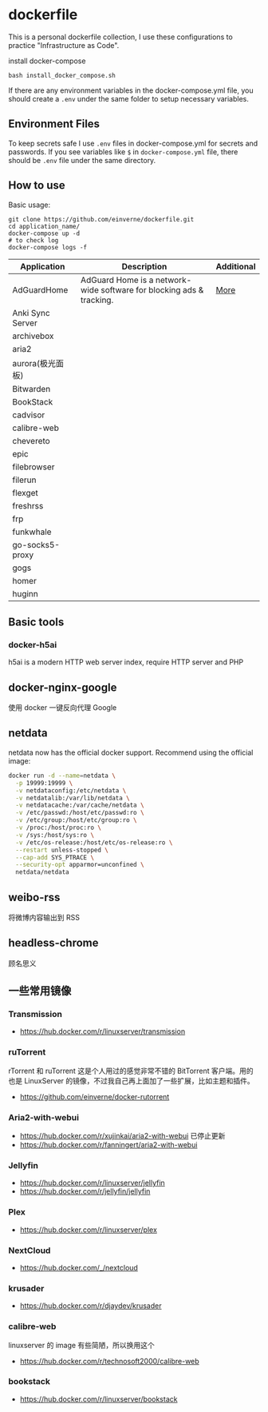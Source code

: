 # dockerfile
This is a personal dockerfile collection, I use these configurations to practice "Infrastructure as Code".

install docker-compose

    bash install_docker_compose.sh


If there are any environment variables in the docker-compose.yml file, you should create a `.env` under the same folder to setup necessary variables.

## Environment Files

To keep secrets safe I use `.env` files in docker-compose.yml for secrets and passwords. If you see variables like `$` in `docker-compose.yml` file,
there should be `.env` file under the same directory.

## How to use
Basic usage:

	git clone https://github.com/einverne/dockerfile.git
	cd application_name/
	docker-compose up -d
	# to check log
	docker-compose logs -f

Application | Description | Additional
----------|----------|----------
AdGuardHome | AdGuard Home is a network-wide software for blocking ads & tracking. | [More](adguardhome)
Anki Sync Server | |
archivebox | |
aria2 | |
aurora(极光面板) | |
Bitwarden | |
BookStack | |
cadvisor | |
calibre-web | |
chevereto | |
epic | |
filebrowser | |
filerun | |
flexget | |
freshrss | |
frp | |
funkwhale | |
go-socks5-proxy | |
gogs | |
homer | |
huginn | |


## Basic tools

### docker-h5ai
h5ai is a modern HTTP web server index, require HTTP server and PHP

## docker-nginx-google
使用 docker 一键反向代理 Google

## netdata
netdata now has the official docker support. Recommend using the official image:

```bash
docker run -d --name=netdata \
  -p 19999:19999 \
  -v netdataconfig:/etc/netdata \
  -v netdatalib:/var/lib/netdata \
  -v netdatacache:/var/cache/netdata \
  -v /etc/passwd:/host/etc/passwd:ro \
  -v /etc/group:/host/etc/group:ro \
  -v /proc:/host/proc:ro \
  -v /sys:/host/sys:ro \
  -v /etc/os-release:/host/etc/os-release:ro \
  --restart unless-stopped \
  --cap-add SYS_PTRACE \
  --security-opt apparmor=unconfined \
  netdata/netdata
```

## weibo-rss

将微博内容输出到 RSS

## headless-chrome

顾名思义



## 一些常用镜像

### Transmission

- <https://hub.docker.com/r/linuxserver/transmission>

### ruTorrent
rTorrent 和 ruTorrent 这是个人用过的感觉非常不错的 BitTorrent 客户端。用的也是 LinuxServer 的镜像，不过我自己再上面加了一些扩展，比如主题和插件。

- <https://github.com/einverne/docker-rutorrent>

### Aria2-with-webui

- <https://hub.docker.com/r/xujinkai/aria2-with-webui> 已停止更新
- <https://hub.docker.com/r/fanningert/aria2-with-webui>

### Jellyfin

- <https://hub.docker.com/r/linuxserver/jellyfin>
- <https://hub.docker.com/r/jellyfin/jellyfin>

### Plex

- <https://hub.docker.com/r/linuxserver/plex>

### NextCloud

- <https://hub.docker.com/_/nextcloud>

### krusader

- <https://hub.docker.com/r/djaydev/krusader>

### calibre-web

linuxserver 的 image 有些简陋，所以换用这个

- <https://hub.docker.com/r/technosoft2000/calibre-web>

### bookstack

- <https://hub.docker.com/r/linuxserver/bookstack>
